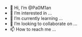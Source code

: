 - 👋 Hi, I’m @Pa0M1an
- 👀 I’m interested in ...
- 🌱 I’m currently learning ...
- 💞️ I’m looking to collaborate on ...
- 📫 How to reach me ...

<!---
Pa0M1an/Pa0M1an is a ✨ special ✨ repository because its `README.md` (this file) appears on your GitHub profile.
You can click the Preview link to take a look at your changes.
--->
